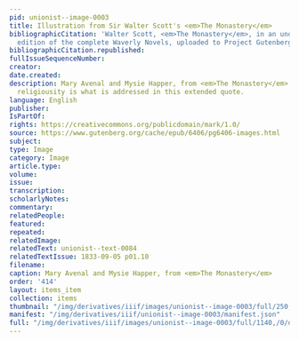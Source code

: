 ```yaml
---
pid: unionist--image-0003
title: Illustration from Sir Walter Scott's <em>The Monastery</em>
bibliographicCitation: 'Walter Scott, <em>The Monastery</em>, in an undated nineteenth-century
  edition of the complete Waverly Novels, uploaded to Project Gutenberg '
bibliographicCitation.republished: 
fullIssueSequenceNumber: 
creator: 
date.created: 
description: Mary Avenal and Mysie Happer, from <em>The Monastery</em>. Mary Avenal's
  religiousity is what is addressed in this extended quote.
language: English
publisher: 
IsPartOf: 
rights: https://creativecommons.org/publicdomain/mark/1.0/
source: https://www.gutenberg.org/cache/epub/6406/pg6406-images.html
subject: 
type: Image
category: Image
article.type: 
volume: 
issue: 
transcription: 
scholarlyNotes: 
commentary: 
relatedPeople: 
featured: 
repeated: 
relatedImage: 
relatedText: unionist--text-0084
relatedTextIssue: 1833-09-05 p01.10
filename: 
caption: Mary Avenal and Mysie Happer, from <em>The Monastery</em>
order: '414'
layout: items_item
collection: items
thumbnail: "/img/derivatives/iiif/images/unionist--image-0003/full/250,/0/default.jpg"
manifest: "/img/derivatives/iiif/unionist--image-0003/manifest.json"
full: "/img/derivatives/iiif/images/unionist--image-0003/full/1140,/0/default.jpg"
---
```

